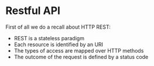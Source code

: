 # Restful API
First of all we do a recall about HTTP REST:
 - REST is a stateless paradigm
 - Each resource is identified by an URI
 - The types of access are mapped over HTTP methods 
 - The outcome of the request is defined by a status code
